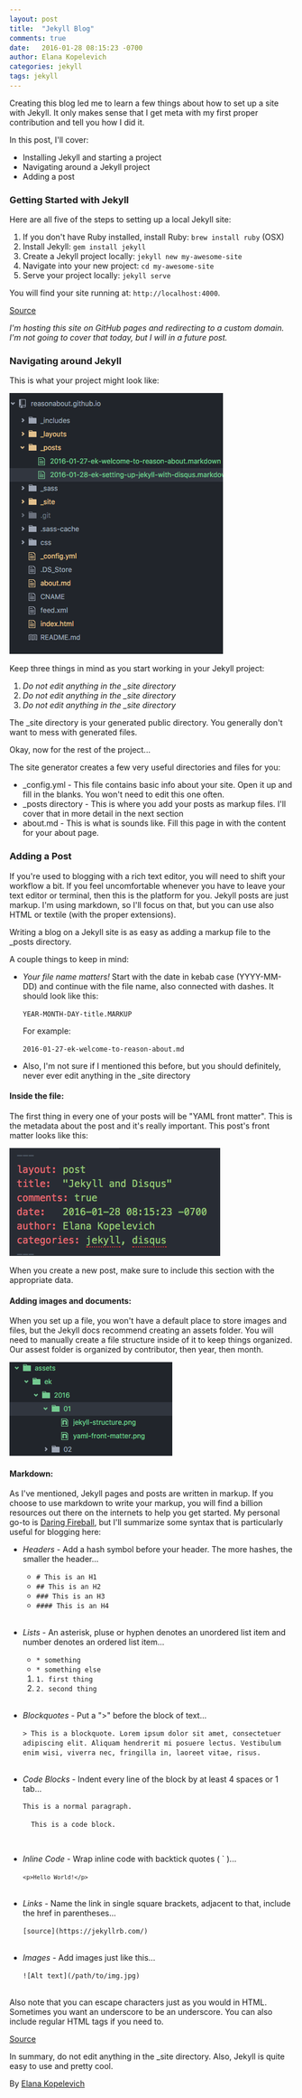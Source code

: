 ```yaml
---
layout: post
title:  "Jekyll Blog"
comments: true
date:   2016-01-28 08:15:23 -0700
author: Elana Kopelevich
categories: jekyll
tags: jekyll
---
```


Creating this blog led me to learn a few things about how to set up a site with Jekyll. It only makes sense that I get meta with my first proper contribution and tell you how I did it.

In this post, I'll cover:

* Installing Jekyll and starting a project
* Navigating around a Jekyll project
* Adding a post


### Getting Started with Jekyll

Here are all five of the steps to setting up a local Jekyll site:

1. If you don't have Ruby installed, install Ruby: `brew install ruby` (OSX)
2. Install Jekyll: `gem install jekyll`
3. Create a Jekyll project locally: `jekyll new my-awesome-site`
4. Navigate into your new project: `cd my-awesome-site`
5. Serve your project locally: `jekyll serve`

You will find your site running at: `http://localhost:4000`.

[Source](https://jekyllrb.com/)

*I'm hosting this site on GitHub pages and redirecting to a custom domain. I'm not going to cover that today, but I will in a future post.*


### Navigating around Jekyll

This is what your project might look like:

![Jekyll Site Structure](/assets/ek/2016/01/jekyll-structure.png)

Keep three things in mind as you start working in your Jekyll project:

1. _Do not edit anything in the \_site directory_
2. _Do not edit anything in the \_site directory_
3. _Do not edit anything in the \_site directory_

The \_site directory is your generated public directory. You generally don't want to mess with generated files.

Okay, now for the rest of the project...

The site generator creates a few very useful directories and files for you:

* \_config.yml - This file contains basic info about your site. Open it up and fill in the blanks. You won't need to edit this one often.
* \_posts directory - This is where you add your posts as markup files. I'll cover that in more detail in the next section
* about.md - This is what is sounds like. Fill this page in with the content for your about page.


### Adding a Post

If you're used to blogging with a rich text editor, you will need to shift your workflow a bit. If you feel uncomfortable whenever you have to leave your text editor or terminal, then this is the platform for you. Jekyll posts are just markup. I'm using markdown, so I'll focus on that, but you can use also HTML or textile (with the proper extensions).

Writing a blog on a Jekyll site is as easy as adding a markup file to the \_posts directory.

A couple things to keep in mind:

* _Your file name matters!_ Start with the date in kebab case (YYYY-MM-DD) and continue with the file name, also connected with dashes. It should look like this:

  `YEAR-MONTH-DAY-title.MARKUP`

  For example:

  `2016-01-27-ek-welcome-to-reason-about.md`

* Also, I'm not sure if I mentioned this before, but you should definitely, never ever edit anything in the \_site directory


#### Inside the file:

The first thing in every one of your posts will be "YAML front matter". This is the metadata about the post and it's really important. This post's front matter looks like this:

![YAML front matter](/assets/ek/2016/01/yaml-front-matter.png)

When you create a new post, make sure to include this section with the appropriate data.


#### Adding images and documents:

When you set up a file, you won't have a default place to store images and files, but the Jekyll docs recommend creating an assets folder. You will need to manually create a file structure inside of it to keep things organized. Our assest folder is organized by contributor, then year, then month.

![YAML front matter](/assets/ek/2016/01/asset-folder.png)

#### Markdown:

As I've mentioned, Jekyll pages and posts are written in markup. If you choose to use markdown to write your markup, you will find a billion resources out there on the internets to help you get started. My personal go-to is [Daring Fireball](https://daringfireball.net/projects/markdown/syntax), but I'll summarize some syntax that is particularly useful for blogging here:

* _Headers_ - Add a hash symbol before your header. The more hashes, the smaller the header...

  * `# This is an H1`
  * `## This is an H2`
  * `### This is an H3`
  * `#### This is an H4`
  <br><br>

* _Lists_ - An asterisk, pluse or hyphen denotes an unordered list item and number denotes an ordered list item...

  * `* something`
  * `* something else`

  1. `1. first thing`
  2. `2. second thing`
  <br><br>

* _Blockquotes_ - Put a ">" before the block of text...   

    `> This is a blockquote. Lorem ipsum dolor sit amet,
    consectetuer adipiscing elit. Aliquam hendrerit mi posuere lectus.
    Vestibulum enim wisi, viverra nec, fringilla in, laoreet vitae, risus.`
    <br><br>

* _Code Blocks_ - Indent every line of the block by at least 4 spaces or 1 tab...

      This is a normal paragraph.

        This is a code block.

<br>

* _Inline Code_ - Wrap inline code with backtick quotes ( \` )...

  <code>`<p>Hello World!</p>`</code>
  <br><br>

* _Links_ - Name the link in single square brackets, adjacent to that, include the href in parentheses...

  `[source](https://jekyllrb.com/)`
  <br><br>

* _Images_ - Add images just like this...   

  `![Alt text](/path/to/img.jpg)`
  <br><br>


Also note that you can escape characters just as you would in HTML. Sometimes you want an underscore to be an underscore. You can also include regular HTML tags if you need to.

[Source](http://jekyllrb.com/docs/posts/)

In summary, do not edit anything in the \_site directory. Also, Jekyll is quite easy to use and pretty cool.


By [Elana Kopelevich](https://github.com/ekopelevich)
